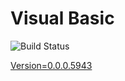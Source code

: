 # Visual Basic

![Build Status](https://travis-ci.org/cyber-dojo-languages/visual-basic.svg?branch=master)

[Version=0.0.0.5943](https://github.com/cyber-dojo-languages/visual-basic/blob/master/check_version.sh)